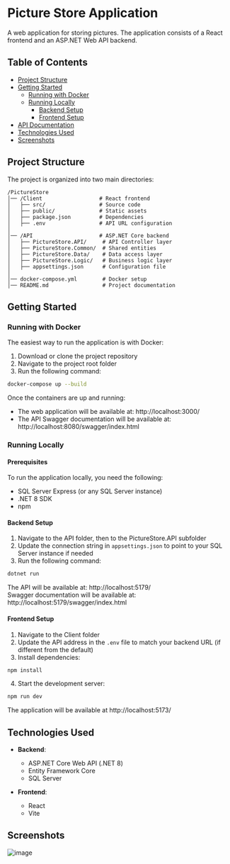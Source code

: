 # Picture Store Application

A web application for storing pictures. The application consists of a React frontend and an ASP.NET Web API backend.

## Table of Contents

- [Project Structure](#project-structure)
- [Getting Started](#getting-started)
  - [Running with Docker](#running-with-docker)
  - [Running Locally](#running-locally)
    - [Backend Setup](#backend-setup)
    - [Frontend Setup](#frontend-setup)
- [API Documentation](#api-documentation)
- [Technologies Used](#technologies-used)
- [Screenshots](#screenshots)

## Project Structure

The project is organized into two main directories:

```
/PictureStore
│── /Client                  # React frontend
│   ├── src/                 # Source code
│   ├── public/              # Static assets
│   ├── package.json         # Dependencies
│   ├── .env                 # API URL configuration
│
│── /API                     # ASP.NET Core backend
│   ├── PictureStore.API/     # API Controller layer
│   ├── PictureStore.Common/  # Shared entities
│   ├── PictureStore.Data/    # Data access layer
│   ├── PictureStore.Logic/   # Business logic layer
│   ├── appsettings.json      # Configuration file
│
│── docker-compose.yml        # Docker setup
│── README.md                 # Project documentation
```

## Getting Started
### Running with Docker
The easiest way to run the application is with Docker:

1. Download or clone the project repository
2. Navigate to the project root folder
3. Run the following command:

```bash
docker-compose up --build
```

Once the containers are up and running:
- The web application will be available at: http://localhost:3000/
- The API Swagger documentation will be available at: http://localhost:8080/swagger/index.html

### Running Locally
#### Prerequisites
To run the application locally, you need the following:
- SQL Server Express (or any SQL Server instance)
- .NET 8 SDK
- npm

#### Backend Setup

1. Navigate to the API folder, then to the PictureStore.API subfolder
2. Update the connection string in `appsettings.json` to point to your SQL Server instance if needed
3. Run the following command:

```bash
dotnet run
```

The API will be available at: http://localhost:5179/  
Swagger documentation will be available at: http://localhost:5179/swagger/index.html

#### Frontend Setup

1. Navigate to the Client folder
2. Update the API address in the `.env` file to match your backend URL (if different from the default)
3. Install dependencies:

```bash
npm install
```

4. Start the development server:

```bash
npm run dev
```

The application will be available at http://localhost:5173/

## Technologies Used

- **Backend**:
  - ASP.NET Core Web API (.NET 8)
  - Entity Framework Core
  - SQL Server
  
- **Frontend**:
  - React
  - Vite

## Screenshots
![image](https://github.com/user-attachments/assets/802507f9-1d3c-46b6-bb15-370565511cf0)
